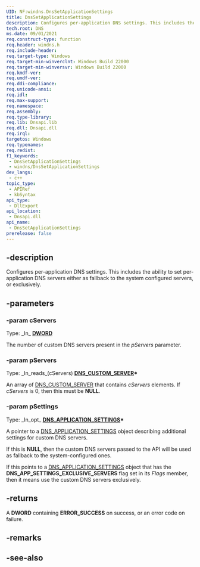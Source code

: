 ```yaml
---
UID: NF:windns.DnsSetApplicationSettings
title: DnsSetApplicationSettings
description: Configures per-application DNS settings. This includes the ability to set per-application DNS servers either as fallback to the system configured servers, or exclusively.
tech.root: DNS
ms.date: 09/01/2021
req.construct-type: function
req.header: windns.h
req.include-header: 
req.target-type: Windows
req.target-min-winverclnt: Windows Build 22000
req.target-min-winversvr: Windows Build 22000
req.kmdf-ver: 
req.umdf-ver: 
req.ddi-compliance: 
req.unicode-ansi: 
req.idl: 
req.max-support: 
req.namespace: 
req.assembly: 
req.type-library: 
req.lib: Dnsapi.lib
req.dll: Dnsapi.dll
req.irql: 
targetos: Windows
req.typenames: 
req.redist: 
f1_keywords:
 - DnsSetApplicationSettings
 - windns/DnsSetApplicationSettings
dev_langs:
 - c++
topic_type:
 - APIRef
 - kbSyntax
api_type:
 - DllExport
api_location:
 - Dnsapi.dll
api_name:
 - DnsSetApplicationSettings
prerelease: false
---
```


## -description

Configures per-application DNS settings. This includes the ability to set per-application DNS servers either as fallback to the system configured servers, or exclusively.

## -parameters

### -param cServers

Type: \_In\_ **[DWORD](/windows/win32/winprog/windows-data-types)**

The number of custom DNS servers present in the *pServers* parameter.

### -param pServers

Type: \_In\_reads\_(cServers) **[DNS_CUSTOM_SERVER](ns-windnsdef-dns_custom_server)\***

An array of [DNS_CUSTOM_SERVER](ns-windnsdef-dns_custom_server) that contains *cServers* elements. If *cServers* is 0, then this must be **NULL**.

### -param pSettings

Type: \_In\_opt\_ **[DNS_APPLICATION_SETTINGS](ns-windns-dns_application_settings.md)\***

A pointer to a [DNS_APPLICATION_SETTINGS](ns-windns-dns_application_settings.md) object describing additional settings for custom DNS servers.

If this is **NULL**, then the custom DNS servers passed to the API will be used as fallback to the system-configured ones.

If this points to a [DNS_APPLICATION_SETTINGS](ns-windns-dns_application_settings.md) object that has the **DNS_APP_SETTINGS_EXCLUSIVE_SERVERS** flag set in its *Flags* member, then it means use the custom DNS servers exclusively.

## -returns

A **DWORD** containing **ERROR_SUCCESS** on success, or an error code on failure.

## -remarks

## -see-also
